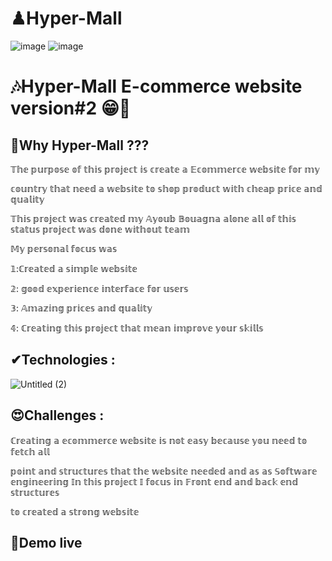# ♟Hyper-Mall
![image](https://github.com/user-attachments/assets/a101bc91-ea7b-4317-bb91-3149b424a316)
![image](https://github.com/user-attachments/assets/bf750c89-1ed7-43f2-a1ab-26af254740c7)

# 🎶Hyper-Mall E-commerce website version#2 😁📌

## 📌Why Hyper-Mall ???

𝕋𝕙𝕖 𝕡𝕦𝕣𝕡𝕠𝕤𝕖 𝕠𝕗 𝕥𝕙𝕚𝕤 𝕡𝕣𝕠𝕛𝕖𝕔𝕥 𝕚𝕤 𝕔𝕣𝕖𝕒𝕥𝕖 𝕒 𝔼𝕔𝕠𝕞𝕞𝕖𝕣𝕔𝕖 𝕨𝕖𝕓𝕤𝕚𝕥𝕖 𝕗𝕠𝕣 𝕞𝕪

𝕔𝕠𝕦𝕟𝕥𝕣𝕪 𝕥𝕙𝕒𝕥 𝕟𝕖𝕖𝕕 𝕒 𝕨𝕖𝕓𝕤𝕚𝕥𝕖 𝕥𝕠 𝕤𝕙𝕠𝕡 𝕡𝕣𝕠𝕕𝕦𝕔𝕥 𝕨𝕚𝕥𝕙 𝕔𝕙𝕖𝕒𝕡 𝕡𝕣𝕚𝕔𝕖 𝕒𝕟𝕕 𝕢𝕦𝕒𝕝𝕚𝕥𝕪

𝕋𝕙𝕚𝕤 𝕡𝕣𝕠𝕛𝕖𝕔𝕥 𝕨𝕒𝕤 𝕔𝕣𝕖𝕒𝕥𝕖𝕕 𝕞𝕪 𝔸𝕪𝕠𝕦𝕓 𝔹𝕠𝕦𝕒𝕘𝕟𝕒 𝕒𝕝𝕠𝕟𝕖 𝕒𝕝𝕝 𝕠𝕗 𝕥𝕙𝕚𝕤 𝕤𝕥𝕒𝕥𝕦𝕤 𝕡𝕣𝕠𝕛𝕖𝕔𝕥 𝕨𝕒𝕤 𝕕𝕠𝕟𝕖 𝕨𝕚𝕥𝕙𝕠𝕦𝕥 𝕥𝕖𝕒𝕞

𝕄𝕪 𝕡𝕖𝕣𝕤𝕠𝕟𝕒𝕝 𝕗𝕠𝕔𝕦𝕤 𝕨𝕒𝕤

𝟙:ℂ𝕣𝕖𝕒𝕥𝕖𝕕 𝕒 𝕤𝕚𝕞𝕡𝕝𝕖 𝕨𝕖𝕓𝕤𝕚𝕥𝕖

𝟚: 𝕘𝕠𝕠𝕕 𝕖𝕩𝕡𝕖𝕣𝕚𝕖𝕟𝕔𝕖 𝕚𝕟𝕥𝕖𝕣𝕗𝕒𝕔𝕖 𝕗𝕠𝕣 𝕦𝕤𝕖𝕣𝕤

𝟛: 𝔸𝕞𝕒𝕫𝕚𝕟𝕘 𝕡𝕣𝕚𝕔𝕖𝕤 𝕒𝕟𝕕 𝕢𝕦𝕒𝕝𝕚𝕥𝕪

𝟜: ℂ𝕣𝕖𝕒𝕥𝕚𝕟𝕘 𝕥𝕙𝕚𝕤 𝕡𝕣𝕠𝕛𝕖𝕔𝕥 𝕥𝕙𝕒𝕥 𝕞𝕖𝕒𝕟 𝕚𝕞𝕡𝕣𝕠𝕧𝕖 𝕪𝕠𝕦𝕣 𝕤𝕜𝕚𝕝𝕝𝕤



## ✔Technologies :

![Untitled (2)](https://github.com/user-attachments/assets/d22c5f33-a284-483a-960e-9ef7c043dee6)



## 😍Challenges :

ℂ𝕣𝕖𝕒𝕥𝕚𝕟𝕘 𝕒 𝕖𝕔𝕠𝕞𝕞𝕖𝕣𝕔𝕖 𝕨𝕖𝕓𝕤𝕚𝕥𝕖 𝕚𝕤 𝕟𝕠𝕥 𝕖𝕒𝕤𝕪 𝕓𝕖𝕔𝕒𝕦𝕤𝕖 𝕪𝕠𝕦 𝕟𝕖𝕖𝕕 𝕥𝕠 𝕗𝕖𝕥𝕔𝕙 𝕒𝕝𝕝

𝕡𝕠𝕚𝕟𝕥 𝕒𝕟𝕕 𝕤𝕥𝕣𝕦𝕔𝕥𝕦𝕣𝕖𝕤 𝕥𝕙𝕒𝕥 𝕥𝕙𝕖 𝕨𝕖𝕓𝕤𝕚𝕥𝕖 𝕟𝕖𝕖𝕕𝕖𝕕 𝕒𝕟𝕕 𝕒𝕤 𝕒𝕤 𝕊𝕠𝕗𝕥𝕨𝕒𝕣𝕖 𝕖𝕟𝕘𝕚𝕟𝕖𝕖𝕣𝕚𝕟𝕘
𝕀𝕟 𝕥𝕙𝕚𝕤 𝕡𝕣𝕠𝕛𝕖𝕔𝕥 𝕀 𝕗𝕠𝕔𝕦𝕤 𝕚𝕟 𝔽𝕣𝕠𝕟𝕥 𝕖𝕟𝕕 𝕒𝕟𝕕 𝕓𝕒𝕔𝕜 𝕖𝕟𝕕 𝕤𝕥𝕣𝕦𝕔𝕥𝕦𝕣𝕖𝕤

𝕥𝕠 𝕔𝕣𝕖𝕒𝕥𝕖𝕕 𝕒 𝕤𝕥𝕣𝕠𝕟𝕘 𝕨𝕖𝕓𝕤𝕚𝕥𝕖


##  🎥Demo live





